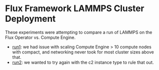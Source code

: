 # Flux Framework LAMMPS Cluster Deployment

These experiments were attempting to compare a run of LAMMPS on the Flux Operator
vs. Compute Engine.

 - [run1](run1): we had issue with scaling Compute Engine > 10 compute nodes with compact, and networking never took for most cluster sizes above that.
 - [run2](run2): we wanted to try again with the c2 instance type to rule that out.
